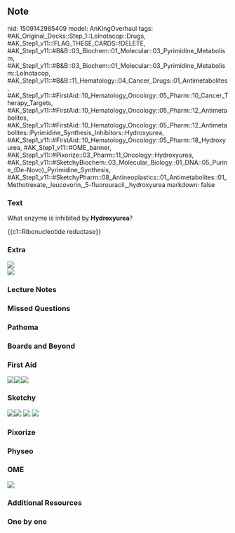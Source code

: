 ## Note
nid: 1509142985409
model: AnKingOverhaul
tags: #AK_Original_Decks::Step_1::Lolnotacop::Drugs, #AK_Step1_v11::!FLAG_THESE_CARDS::!DELETE, #AK_Step1_v11::#B&B::03_Biochem::01_Molecular::03_Pyrimidine_Metabolism, #AK_Step1_v11::#B&B::03_Biochem::01_Molecular::03_Pyrimidine_Metabolism::Lolnotacop, #AK_Step1_v11::#B&B::11_Hematology::04_Cancer_Drugs::01_Antimetabolites, #AK_Step1_v11::#FirstAid::10_Hematology_Oncology::05_Pharm::10_Cancer_Therapy_Targets, #AK_Step1_v11::#FirstAid::10_Hematology_Oncology::05_Pharm::12_Antimetabolites, #AK_Step1_v11::#FirstAid::10_Hematology_Oncology::05_Pharm::12_Antimetabolites::Pyrimidine_Synthesis_Inhibitors::Hydroxyurea, #AK_Step1_v11::#FirstAid::10_Hematology_Oncology::05_Pharm::18_Hydroxyurea, #AK_Step1_v11::#OME_banner, #AK_Step1_v11::#Pixorize::03_Pharm::11_Oncology::Hydroxyurea, #AK_Step1_v11::#SketchyBiochem::03_Molecular_Biology::01_DNA::05_Purine_(De-Novo)_Pyrimidine_Synthesis, #AK_Step1_v11::#SketchyPharm::08_Antineoplastics::01_Antimetabolites::01_Methotrexate,_leucovorin,_5-fluorouracil,_hydroxyurea
markdown: false

### Text
What enzyme is inhibited by <b>Hydroxyurea</b>?
<div>
  {{c1::Ribonucleotide reductase}}
</div>

### Extra
<div><img src=
"paste-6d900152901cf755dfd885f186beca132ae43473.jpg"></div><img src="paste-40192303956399.jpg">

### Lecture Notes


### Missed Questions


### Pathoma


### Boards and Beyond


### First Aid
<img src="paste-162650411499523.jpg"><img src=
"paste-166064910499843.jpg"><img src="paste-55830279880707.jpg">

### Sketchy
<img src="paste-329273667747841.jpg" class="resizer"><img src=
"paste-f739f7171b31d8d679917a1b28e395e12452b052.png" class=
"resizer"> <img src=
"Screen%20Shot%202021-01-07%20at%2015.27.28.jpg" class="resizer">
<img src="Screen%20Shot%202022-01-30%20at%2011.23.07%20AM.png">

### Pixorize


### Physeo


### OME
<div class="ome-widget">
  <a href="https://onlinemeded.org?ref=anki"><img src=
  "_OME_AnkiFlashcards_General_3.png"></a>
</div>

### Additional Resources


### One by one

